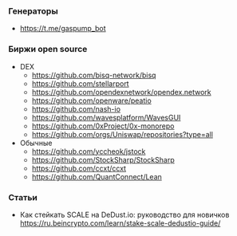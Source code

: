 
### Генераторы

- https://t.me/gaspump_bot

### Биржи open source

- DEX
  - https://github.com/bisq-network/bisq
  - https://github.com/stellarport
  - https://github.com/opendexnetwork/opendex.network
  - https://github.com/openware/peatio
  - https://github.com/nash-io
  - https://github.com/wavesplatform/WavesGUI
  - https://github.com/0xProject/0x-monorepo
  - https://github.com/orgs/Uniswap/repositories?type=all
- Обычные
  - https://github.com/yccheok/jstock
  - https://github.com/StockSharp/StockSharp
  - https://github.com/ccxt/ccxt
  - https://github.com/QuantConnect/Lean

### Статьи

- Как стейкать SCALE на DeDust.io: руководство для новичков https://ru.beincrypto.com/learn/stake-scale-dedustio-guide/
